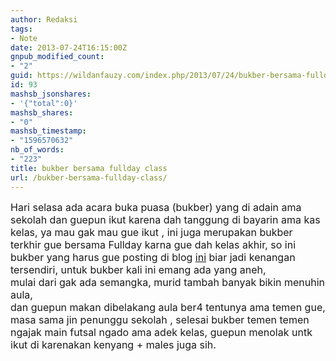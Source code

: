 ```yaml
---
author: Redaksi
tags:
- Note
date: 2013-07-24T16:15:00Z
gnpub_modified_count:
- "2"
guid: https://wildanfauzy.com/index.php/2013/07/24/bukber-bersama-fullday-class/
id: 93
mashsb_jsonshares:
- '{"total":0}'
mashsb_shares:
- "0"
mashsb_timestamp:
- "1596570632"
nb_of_words:
- "223"
title: bukber bersama fullday class
url: /bukber-bersama-fullday-class/
---
```


<div dir="ltr" style="text-align: left;">
  <div align="center">
  </div>
  
  <div align="center">
  </div>
  
  <div align="left">
    <span style="font-size: medium;">Hari selasa ada acara buka puasa (bukber) yang di adain ama sekolah dan guepun ikut karena dah tanggung di bayarin ama kas kelas, ya mau gak mau gue ikut , ini juga merupakan bukber terkhir gue bersama Fullday karna gue dah kelas akhir, so ini bukber yang harus gue posting di blog <a href="/" target="_blank" rel="noopener noreferrer">ini</a> biar jadi kenangan tersendiri, untuk bukber kali ini emang ada yang aneh,</span>
  </div>
  
  <div align="left">
    <span style="font-size: medium;"> mulai dari gak ada semangka, murid tambah banyak bikin menuhin aula,</span>
  </div>
  
  <div align="left">
    <span style="font-size: medium;">dan guepun makan dibelakang aula ber4 tentunya ama temen gue, masa sama jin penunggu sekolah , selesai bukber temen temen ngajak main futsal ngado ama adek kelas, guepun menolak untk ikut di karenakan kenyang + males juga sih.</span>
  </div>
</div>